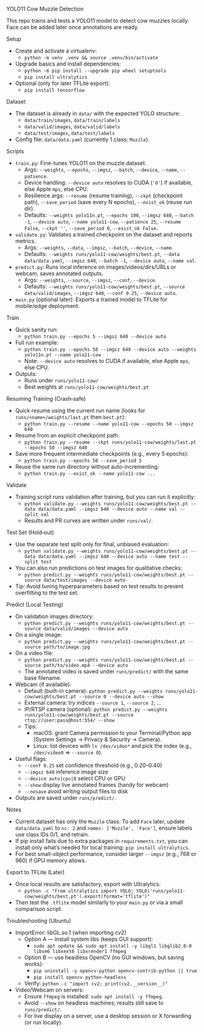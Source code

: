 YOLO11 Cow Muzzle Detection

This repo trains and tests a YOLO11 model to detect cow muzzles locally. Face can be added later once annotations are ready.

Setup
- Create and activate a virtualenv:
  - `python -m venv .venv && source .venv/bin/activate`
- Upgrade basics and install dependencies:
  - `python -m pip install --upgrade pip wheel setuptools`
  - `pip install ultralytics`
- Optional (only for later TFLite export):
  - `pip install tensorflow`

Dataset
- The dataset is already in `data/` with the expected YOLO structure:
  - `data/train/images`, `data/train/labels`
  - `data/valid/images`, `data/valid/labels`
  - `data/test/images`, `data/test/labels`
- Config file: `data/data.yaml` (currently 1 class: `Muzzle`).

Scripts
- `train.py`: Fine-tunes YOLO11 on the muzzle dataset.
  - Args: `--weights`, `--epochs`, `--imgsz`, `--batch`, `--device`, `--name`, `--patience`.
  - Device handling: `--device auto` resolves to CUDA (`'0'`) if available, else Apple `mps`, else CPU.
  - Resilience args: `--resume` (resume training), `--ckpt` (checkpoint path), `--save_period` (save every N epochs), `--exist_ok` (reuse run dir).
  - Defaults: `--weights yolo11n.pt`, `--epochs 100`, `--imgsz 640`, `--batch -1`, `--device auto`, `--name yolo11-cow`, `--patience 25`, `--resume False`, `--ckpt ''`, `--save_period 0`, `--exist_ok False`.
- `validate.py`: Validates a trained checkpoint on the dataset and reports metrics.
  - Args: `--weights`, `--data`, `--imgsz`, `--batch`, `--device`, `--name`.
  - Defaults: `--weights runs/yolo11-cow/weights/best.pt`, `--data data/data.yaml`, `--imgsz 640`, `--batch -1`, `--device auto`, `--name val`.
- `predict.py`: Runs local inference on images/videos/dirs/URLs or webcam, saves annotated outputs.
  - Args: `--weights`, `--source`, `--imgsz`, `--conf`, `--device`.
  - Defaults: `--weights runs/yolo11-cow/weights/best.pt`, `--source data/valid/images`, `--imgsz 640`, `--conf 0.25`, `--device auto`.
- `main.py` (optional later): Exports a trained model to TFLite for mobile/edge deployment.

Train
- Quick sanity run:
  - `python train.py --epochs 5 --imgsz 640 --device auto`
- Full run example:
  - `python train.py --epochs 50 --imgsz 640 --device auto --weights yolo11n.pt --name yolo11-cow`
  - Note: `--device auto` resolves to CUDA if available, else Apple `mps`, else CPU.
- Outputs:
  - Runs under `runs/yolo11-cow/`
  - Best weights at `runs/yolo11-cow/weights/best.pt`

Resuming Training (Crash‑safe)
- Quick resume using the current run name (looks for `runs/<name>/weights/last.pt` then `best.pt`):
  - `python train.py --resume --name yolo11-cow --epochs 50 --imgsz 640`
- Resume from an explicit checkpoint path:
  - `python train.py --resume --ckpt runs/yolo11-cow/weights/last.pt --epochs 50 --imgsz 640`
- Save more frequent intermediate checkpoints (e.g., every 5 epochs):
  - `python train.py --epochs 50 --save_period 5`
- Reuse the same run directory without auto-incrementing:
  - `python train.py --exist_ok --name yolo11-cow ...`

Validate
- Training script runs validation after training, but you can run it explicitly:
  - `python validate.py --weights runs/yolo11-cow/weights/best.pt --data data/data.yaml --imgsz 640 --device auto --name val --split val`
  - Results and PR curves are written under `runs/val/`.

Test Set (Hold‑out)
- Use the separate test split only for final, unbiased evaluation:
  - `python validate.py --weights runs/yolo11-cow/weights/best.pt --data data/data.yaml --imgsz 640 --device auto --name test --split test`
- You can also run predictions on test images for qualitative checks:
  - `python predict.py --weights runs/yolo11-cow/weights/best.pt --source data/test/images --device auto`
- Tip: Avoid tuning hyperparameters based on test results to prevent overfitting to the test set.

Predict (Local Testing)
- On validation images directory:
  - `python predict.py --weights runs/yolo11-cow/weights/best.pt --source data/valid/images --device auto`
- On a single image:
  - `python predict.py --weights runs/yolo11-cow/weights/best.pt --source path/to/image.jpg`
- On a video file:
  - `python predict.py --weights runs/yolo11-cow/weights/best.pt --source path/to/video.mp4 --device auto`
  - The annotated video is saved under `runs/predict/` with the same base filename.
- Webcam (if available):
  - Default (built-in camera): `python predict.py --weights runs/yolo11-cow/weights/best.pt --source 0 --device auto --show`
  - External camera: try indices `--source 1`, `--source 2`, ...
  - IP/RTSP camera (optional): `python predict.py --weights runs/yolo11-cow/weights/best.pt --source rtsp://user:pass@host:554/ --show`
  - Tips:
    - macOS: grant Camera permission to your Terminal/Python app (System Settings → Privacy & Security → Camera).
    - Linux: list devices with `ls /dev/video*` and pick the index (e.g., `/dev/video0` ⇒ `--source 0`).
- Useful flags:
  - `--conf 0.25` set confidence threshold (e.g., 0.20–0.40)
  - `--imgsz 640` inference image size
  - `--device auto|cpu|0` select CPU or GPU
  - `--show` display live annotated frames (handy for webcam)
  - `--nosave` avoid writing output files to disk
- Outputs are saved under `runs/predict/`.

Notes
- Current dataset has only the `Muzzle` class. To add `Face` later, update `data/data.yaml` to `nc: 2` and `names: ['Muzzle', 'Face']`, ensure labels use class IDs 0/1, and retrain.
- If pip install fails due to extra packages in `requirements.txt`, you can install only what’s needed for local training: `pip install ultralytics`.
- For best small-object performance, consider larger `--imgsz` (e.g., 768 or 960) if GPU memory allows.

Export to TFLite (Later)
- Once local results are satisfactory, export with Ultralytics:
  - `python -c "from ultralytics import YOLO; YOLO('runs/yolo11-cow/weights/best.pt').export(format='tflite')"`
- Then test the `.tflite` model similarly to your `main.py` or via a small comparison script.

Troubleshooting (Ubuntu)
- ImportError: libGL.so.1 (when importing cv2)
  - Option A — install system libs (keeps GUI support):
    - `sudo apt update && sudo apt install -y libgl1 libglib2.0-0 libsm6 libxext6 libxrender1 ffmpeg`
  - Option B — use headless OpenCV (no GUI windows, but saving works):
    - `pip uninstall -y opencv-python opencv-contrib-python || true`
    - `pip install opencv-python-headless`
  - Verify: `python -c "import cv2; print(cv2.__version__)"`
- Video/Webcam on servers:
  - Ensure `ffmpeg` is installed: `sudo apt install -y ffmpeg`.
  - Avoid `--show` on headless machines; results still save to `runs/predict/`.
  - For live display on a server, use a desktop session or X forwarding (or run locally).
